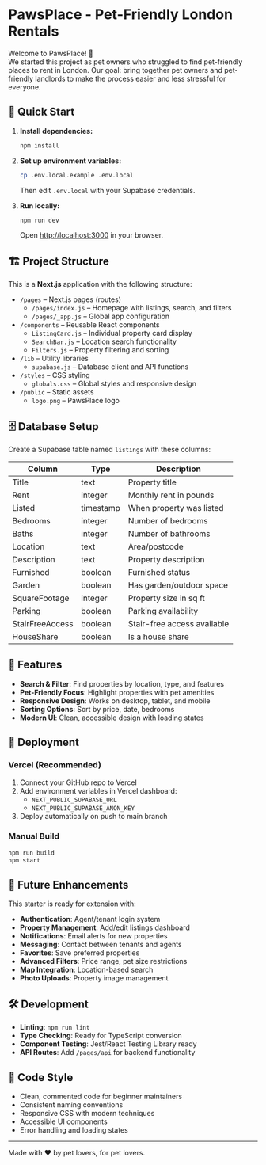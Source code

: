 # PawsPlace - Pet-Friendly London Rentals

Welcome to PawsPlace! 🐾  
We started this project as pet owners who struggled to find pet-friendly places to rent in London. Our goal: bring together pet owners and pet-friendly landlords to make the process easier and less stressful for everyone.

## 🚀 Quick Start

1. **Install dependencies:**
   ```bash
   npm install
   ```

2. **Set up environment variables:**
   ```bash
   cp .env.local.example .env.local
   ```
   Then edit `.env.local` with your Supabase credentials.

3. **Run locally:**
   ```bash
   npm run dev
   ```
   Open [http://localhost:3000](http://localhost:3000) in your browser.

## 🏗️ Project Structure

This is a **Next.js** application with the following structure:

- `/pages` – Next.js pages (routes)
  - `/pages/index.js` – Homepage with listings, search, and filters
  - `/pages/_app.js` – Global app configuration
- `/components` – Reusable React components
  - `ListingCard.js` – Individual property card display
  - `SearchBar.js` – Location search functionality
  - `Filters.js` – Property filtering and sorting
- `/lib` – Utility libraries
  - `supabase.js` – Database client and API functions
- `/styles` – CSS styling
  - `globals.css` – Global styles and responsive design
- `/public` – Static assets
  - `logo.png` – PawsPlace logo

## 🗄️ Database Setup

Create a Supabase table named `listings` with these columns:

| Column | Type | Description |
|--------|------|-------------|
| Title | text | Property title |
| Rent | integer | Monthly rent in pounds |
| Listed | timestamp | When property was listed |
| Bedrooms | integer | Number of bedrooms |
| Baths | integer | Number of bathrooms |
| Location | text | Area/postcode |
| Description | text | Property description |
| Furnished | boolean | Furnished status |
| Garden | boolean | Has garden/outdoor space |
| SquareFootage | integer | Property size in sq ft |
| Parking | boolean | Parking availability |
| StairFreeAccess | boolean | Stair-free access available |
| HouseShare | boolean | Is a house share |

## 🌟 Features

- **Search & Filter**: Find properties by location, type, and features
- **Pet-Friendly Focus**: Highlight properties with pet amenities
- **Responsive Design**: Works on desktop, tablet, and mobile
- **Sorting Options**: Sort by price, date, bedrooms
- **Modern UI**: Clean, accessible design with loading states

## 🚀 Deployment

### Vercel (Recommended)

1. Connect your GitHub repo to Vercel
2. Add environment variables in Vercel dashboard:
   - `NEXT_PUBLIC_SUPABASE_URL`
   - `NEXT_PUBLIC_SUPABASE_ANON_KEY`
3. Deploy automatically on push to main branch

### Manual Build

```bash
npm run build
npm start
```

## 🔮 Future Enhancements

This starter is ready for extension with:

- **Authentication**: Agent/tenant login system
- **Property Management**: Add/edit listings dashboard
- **Notifications**: Email alerts for new properties
- **Messaging**: Contact between tenants and agents
- **Favorites**: Save preferred properties
- **Advanced Filters**: Price range, pet size restrictions
- **Map Integration**: Location-based search
- **Photo Uploads**: Property image management

## 🛠️ Development

- **Linting**: `npm run lint`
- **Type Checking**: Ready for TypeScript conversion
- **Component Testing**: Jest/React Testing Library ready
- **API Routes**: Add `/pages/api` for backend functionality

## 📝 Code Style

- Clean, commented code for beginner maintainers
- Consistent naming conventions
- Responsive CSS with modern techniques
- Accessible UI components
- Error handling and loading states

---

Made with ❤️ by pet lovers, for pet lovers.
